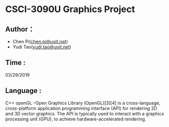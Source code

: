 # CSCI-3090U Graphics Project
## Author：
- Chen Pi(chen.pi@uoit.net)
- Yudi Tao(yudi.tao@uoit.net)

## Time :
03/29/2019

## Language :
C++ openGL
-Open Graphics Library (OpenGL)[3][4] is a cross-language, cross-platform application programming interface (API) for rendering 2D and 3D vector graphics. The API is typically used to interact with a graphics processing unit (GPU), to achieve hardware-accelerated rendering.
